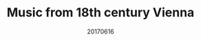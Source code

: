 ---
title: "Music from 18th century Vienna"
layout: default
venue: "Westminster School Chapel"
details: false
description: "A concert featuring the rich musical heritage of 18th century Vienna, the musical capital of Europe."
date: 20170616
composers:
    - 
---